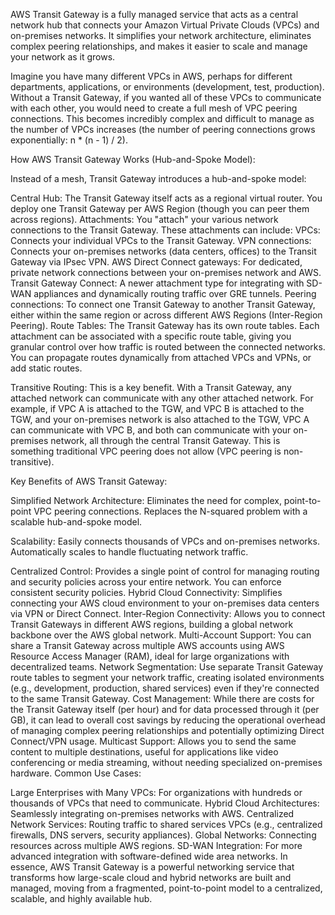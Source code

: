 

AWS Transit Gateway is a fully managed service that acts as a central network hub that connects your Amazon Virtual Private Clouds (VPCs) and on-premises networks. It simplifies your network architecture, eliminates complex peering relationships, and makes it easier to scale and manage your network as it grows.


Imagine you have many different VPCs in AWS, perhaps for different departments, applications, or environments (development, test, production). Without a Transit Gateway, if you wanted all of these VPCs to communicate with each other, you would need to create a full mesh of VPC peering connections. This becomes incredibly complex and difficult to manage as the number of VPCs increases (the number of peering connections grows exponentially: n * (n - 1) / 2).


How AWS Transit Gateway Works (Hub-and-Spoke Model):

Instead of a mesh, Transit Gateway introduces a hub-and-spoke model:

Central Hub: The Transit Gateway itself acts as a regional virtual router. You deploy one Transit Gateway per AWS Region (though you can peer them across regions).
Attachments: You "attach" your various network connections to the Transit Gateway. These attachments can include: 
VPCs: Connects your individual VPCs to the Transit Gateway.
VPN connections: Connects your on-premises networks (data centers, offices) to the Transit Gateway via IPsec VPN.
AWS Direct Connect gateways: For dedicated, private network connections between your on-premises network and AWS.
Transit Gateway Connect: A newer attachment type for integrating with SD-WAN appliances and dynamically routing traffic over GRE tunnels.
Peering connections: To connect one Transit Gateway to another Transit Gateway, either within the same region or across different AWS Regions (Inter-Region Peering).
Route Tables: The Transit Gateway has its own route tables. Each attachment can be associated with a specific route table, giving you granular control over how traffic is routed between the connected networks. You can propagate routes dynamically from attached VPCs and VPNs, or add static routes.


Transitive Routing: This is a key benefit. With a Transit Gateway, any attached network can communicate with any other attached network. For example, if VPC A is attached to the TGW, and VPC B is attached to the TGW, and your on-premises network is also attached to the TGW, VPC A can communicate with VPC B, and both can communicate with your on-premises network, all through the central Transit Gateway. This is something traditional VPC peering does not allow (VPC peering is non-transitive).

Key Benefits of AWS Transit Gateway:

Simplified Network Architecture: Eliminates the need for complex, point-to-point VPC peering connections. Replaces the N-squared problem with a scalable hub-and-spoke model.

Scalability: Easily connects thousands of VPCs and on-premises networks. Automatically scales to handle fluctuating network traffic.

Centralized Control: Provides a single point of control for managing routing and security policies across your entire network. You can enforce consistent security policies.
Hybrid Cloud Connectivity: Simplifies connecting your AWS cloud environment to your on-premises data centers via VPN or Direct Connect.
Inter-Region Connectivity: Allows you to connect Transit Gateways in different AWS regions, building a global network backbone over the AWS global network.
Multi-Account Support: You can share a Transit Gateway across multiple AWS accounts using AWS Resource Access Manager (RAM), ideal for large organizations with decentralized teams.
Network Segmentation: Use separate Transit Gateway route tables to segment your network traffic, creating isolated environments (e.g., development, production, shared services) even if they're connected to the same Transit Gateway.
Cost Management: While there are costs for the Transit Gateway itself (per hour) and for data processed through it (per GB), it can lead to overall cost savings by reducing the operational overhead of managing complex peering relationships and potentially optimizing Direct Connect/VPN usage.
Multicast Support: Allows you to send the same content to multiple destinations, useful for applications like video conferencing or media streaming, without needing specialized on-premises hardware.
Common Use Cases:

Large Enterprises with Many VPCs: For organizations with hundreds or thousands of VPCs that need to communicate.
Hybrid Cloud Architectures: Seamlessly integrating on-premises networks with AWS.
Centralized Network Services: Routing traffic to shared services VPCs (e.g., centralized firewalls, DNS servers, security appliances).
Global Networks: Connecting resources across multiple AWS regions.
SD-WAN Integration: For more advanced integration with software-defined wide area networks.
In essence, AWS Transit Gateway is a powerful networking service that transforms how large-scale cloud and hybrid networks are built and managed, moving from a fragmented, point-to-point model to a centralized, scalable, and highly available hub.
